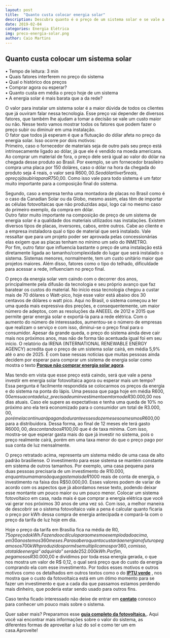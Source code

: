```yaml
---
layout: post
title:  "Quanto custa colocar energia solar"
description: Descubra quanto é o preço de um sistema solar e se vale a pena colocar
date: 2019-02-04
categories: Energia Elétrica
img: preco-energia-solar.png
author: Caio Martins
---
```



<h2>Quanto custa colocar um sistema solar</h2>

•	Tempo de leitura: 3 min  
•	Quais fatores interferem no preço do sistema  
•	Qual o histórico dos preços  
•	Comprar agora ou esperar?  
•	Quanto custa em média o preço hoje de um sistema  
•	A energia solar é mais barata que a da rede?  
  
O valor para instalar um sistema solar é a maior dúvida de todos os clientes que já ouviram falar nessa tecnologia. Esse preço vai depender de diversos fatores, que também lhe ajudam a tomar a decisão se vale um custo maior ou não. Nesse texto vamos mostrar todos os fatores que podem fazer o preço subir ou diminuir em uma instalação.  
 O fator que todos já esperam é que a flutuação do dólar afeta no preço da energia solar. Isso ocorre por dois motivos:  
Primeiro, caso o fornecedor de materiais seja de outro país seu preço está intrinsecamente ligado ao dólar, já que ele é vendido na moeda americana. Ao comprar um material de fora, o preço dele será igual ao valor do dólar na chegada desse produto ao Brasil. Por exemplo, se um fornecedor brasileiro compra uma placa por 150 doláres, caso o dólar na hora da chegada do produto seja 4 reais, o valor será R$600,00. Se o dólar tiver 5 reais, o preço já subiria para R$750,00. Como isso vale para todo sistema é um fator muito importante para a composição final do sistema.  
  
Segundo, caso a empresa tenha uma montadora de placas no Brasil como é o caso da Canadian Solar ou da Globo, mesmo assim, elas têm de importar as células fotovoltaicas que não produzidas aqui, logo cai no mesmo caso do primeiro exemplo, da compra em dólar.   
Outro fator muito importante na composição de preço de um sistema de energia solar é a qualidade dos materiais utilizados nas instalações. Existem diversos tipos de placas, inversores, cabos, entre outros. Cabe ao cliente e a empresa instaladora qual o tipo de material que será instalado. Vale ressaltar que para um projeto poder ser aprovada pelas concessionárias elas exigem que as placas tenham no mínimo um selo do INMETRO.   
Por fim, outro fator que influencia bastante o preço de uma instalação está diretamente ligada ao tamanho/complexidade do lugar que será instalado o sistema. Sistemas menores, normalmente, tem um custo unitário maior que projetos maiores. Além disso, fatores como o tipo do telhado, dificuldade para acessar a rede, influenciam no preço final.  
  
O preço da energia solar vem caindo com o decorrer dos anos, principalmente pela difusão da tecnologia e seu próprio avanço que faz baratear os custos do material. No início essa tecnologia chegou a custar mais de 70 dólares o Watt-pico, hoje esse valor está abaixo dos 30 centavos de dólares o watt pico. Aqui no Brasil, o sistema começou a ter uma queda mais expressiva dos preções, e consequentemente, um maior número de adeptos, com as resoluções da ANEEEL de 2012 e 2015 que permite gerar energia solar e exportá-la para a rede elétrica. Com o aumento do número de interessados, aumentou-se o número de empresas que realizam o serviço e com isso, diminui-se o preço final para o consumidor.
Apesar da grande queda, o preço do sistema ainda deve cair mais nos próximos anos, mas não de forma tão acentuada igual foi em seu início. O relatório da IRENA (INTERNATIONAL RENEWABLE ENERGY AGENCY) acredita que o preço de um sistema solar cairá, em média 5,9% até o ano de 2025. É com base nessas notícias que muitas pessoas ainda decidem por esperar para comprar um sistema de energia solar como mostra o texto **[Porque não comprar energia solar agora](http://primariaenergia.com/blog/porque-nao-energia-solar/)**.  
  
Mas tendo em vista que esse preço está caindo, será que vale a pena investir em energia solar fotovoltaica agora ou esperar mais um tempo?
Essa pergunta é facilmente respondida se colocarmos os preços da energia e do sistema na ponta do lápis. Uma pessoa que paga hoje em média R$600,00 em sua conta de luz, precisa de um investimento em torno de R$30.000,00 nos dias atuais. Caso ele supere as expectativas e tenha uma queda de 10% no próximo ano ela terá economizado para o consumidor um total de R$3.000,00, porém ela continuará pagando durante esses doze meses os mesmos R$600,00 para a distribuidora. Dessa forma, ao final de 12 meses ele terá gasto R$6000,00, descontando os R$100,00 que é de taxa mínima. Com isso, mostra-se que esperar gasta mais do que já investir no sistema, pois o preço realmente cairá, porém em uma taxa menor do que o preço pago por sua conta de luz mensalmente.  
  
O preço retratado acima, representa um sistema médio de uma casa de alto padrão brasiliense. O investimento para esse sistema se mantém constante em sistema de outros tamanhos. Por exemplo, uma casa pequena para duas pessoas precisaria de um investimento de R$10.000, enquanto uma mansão que gaste mais de R$1000 reais de conta de energia, o investimento na faixa dos R$50.000,00. Esses valores podem de variar de acordo com os aspectos que já abordamos nesse texto, podendo deixar esse montante um pouco maior ou um pouco menor.
Colocar um sistema fotovoltaico em casa, nada mais é que comprar a energia elétrica que você vai gerar nos próximos 30 anos de uma vez só. Com isso, a melhor maneira de descobrir se o sistema fotovoltaico vale a pena é calcular quanto ficaria o preço por kWh dessa compra de energia antecipada e compará-la com o preço da tarifa de luz hoje em dia.  
  
Hoje o preço da tarifa em Brasília fica na média de R$0,75 o preço do kWh. Fazendo o cálculo para o mesmo exemplo dado acima, em 30 anos temos 360 meses. Para saber o quanto custará a energia no futuro pegamos os 700 kWh produzidos por mês e multiplicamos por 360, com isso, o total de energia “adquirido” será de 252.000 kWh. Por fim, pegamos os R$30.000,00 e dividimos por toda essa energia gerada, o que nos mostra um valor de R$ 0,12, o qual será preço que do custo da energia comprando ela com esse investimento.
Por todos esses motivos e outros motivos como os detalhados em outros textos como o do **[IPTU verde]( http://primariaenergia.com/blog/iptu-verde/)** , nos mostra que o custo da fotovoltaica está em um ótimo momento para se fazer um investimento e que a cada dia que passamos estamos perdendo mais dinheiro, que poderia estar sendo usado para outros fins.  
  
Caso tenha ficado interessado não deixe de entrar em **[contato]( http://primariaenergia.com/contact.html)** conosco para conhecer um pouco mais sobre o sistema.

Quer saber mais? Preparamos esse **[guia completo da fotovoltaica.](https://conteudo.primariaenergia.com/e-book-guia-da-fotovoltaica)**. Aqui você vai encontrar mais informações sobre o valor do sistema, as diferentes formas de aproveitar a luz do sol e como ter um em casa.Aproveite!





